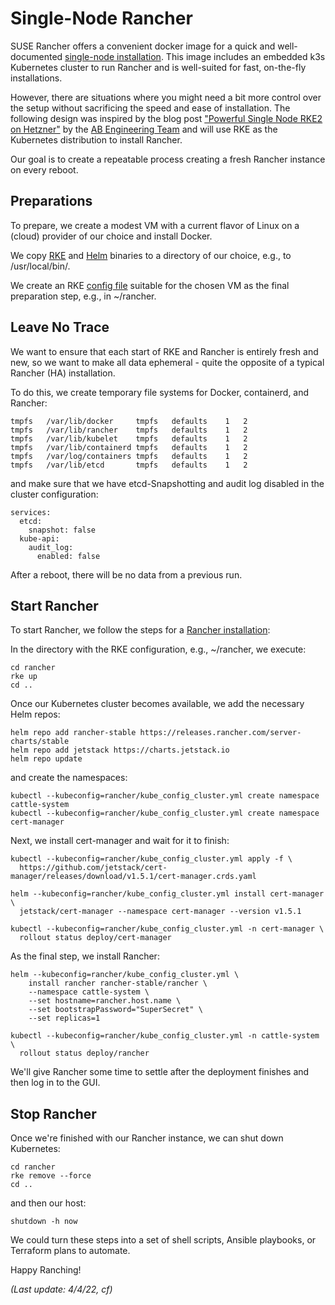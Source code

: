 # Single-Node Rancher

SUSE Rancher offers a convenient docker image for a quick and well-documented [single-node installation](https://rancher.com/docs/rancher/v2.6/en/installation/other-installation-methods/single-node-docker/). This image includes an embedded k3s Kubernetes cluster to run Rancher and is well-suited for fast, on-the-fly installations.

However, there are situations where you might need a bit more control over the setup without sacrificing the speed and ease of installation. The following design was inspired by the blog post ["Powerful Single Node RKE2 on Hetzner"](https://blog.alphabravo.io/posts/2021/single-node-rke2-pt1/) by the [AB Engineering Team](mailto:devops@alphabravo.io) and will use RKE as the Kubernetes distribution to install Rancher.

Our goal is to create a repeatable process creating a fresh Rancher instance on every reboot.

## Preparations

To prepare, we create a modest VM with a current flavor of Linux on a (cloud) provider of our choice and install Docker.

We copy [RKE](https://github.com/rancher/rke/releases) and [Helm](https://github.com/helm/helm/releases) binaries to a directory of our choice, e.g., to /usr/local/bin/.

We create an RKE [config file](https://rancher.com/docs/rke/latest/en/installation/) suitable for the chosen VM as the final preparation step, e.g., in ~/rancher.

## Leave No Trace

We want to ensure that each start of RKE and Rancher is entirely fresh and new, so we want to make all data ephemeral - quite the opposite of a typical Rancher (HA) installation.

To do this, we create temporary file systems for Docker, containerd, and Rancher:

```
tmpfs	/var/lib/docker     tmpfs	defaults	1	2
tmpfs	/var/lib/rancher    tmpfs	defaults	1	2
tmpfs	/var/lib/kubelet    tmpfs	defaults	1	2
tmpfs	/var/lib/containerd tmpfs	defaults	1	2
tmpfs	/var/log/containers tmpfs	defaults	1	2
tmpfs	/var/lib/etcd       tmpfs	defaults	1	2
```

and make sure that we have etcd-Snapshotting and audit log disabled in the cluster configuration:

```
services:
  etcd:
    snapshot: false
  kube-api:
    audit_log:
      enabled: false
```

After a reboot, there will be no data from a previous run.

## Start Rancher

To start Rancher, we follow the steps for a [Rancher installation](https://rancher.com/docs/rancher/v2.6/en/installation/install-rancher-on-k8s/):

In the directory with the RKE configuration, e.g., ~/rancher, we execute:

```
cd rancher
rke up
cd ..
```

Once our Kubernetes cluster becomes available, we add the necessary Helm repos:

```
helm repo add rancher-stable https://releases.rancher.com/server-charts/stable
helm repo add jetstack https://charts.jetstack.io
helm repo update
```

and create the namespaces:

```
kubectl --kubeconfig=rancher/kube_config_cluster.yml create namespace cattle-system
kubectl --kubeconfig=rancher/kube_config_cluster.yml create namespace cert-manager
```

Next, we install cert-manager and wait for it to finish:

```
kubectl --kubeconfig=rancher/kube_config_cluster.yml apply -f \
  https://github.com/jetstack/cert-manager/releases/download/v1.5.1/cert-manager.crds.yaml

helm --kubeconfig=rancher/kube_config_cluster.yml install cert-manager \
  jetstack/cert-manager --namespace cert-manager --version v1.5.1

kubectl --kubeconfig=rancher/kube_config_cluster.yml -n cert-manager \
  rollout status deploy/cert-manager
```

As the final step, we install Rancher:

```
helm --kubeconfig=rancher/kube_config_cluster.yml \
    install rancher rancher-stable/rancher \
    --namespace cattle-system \
    --set hostname=rancher.host.name \
    --set bootstrapPassword="SuperSecret" \
    --set replicas=1 

kubectl --kubeconfig=rancher/kube_config_cluster.yml -n cattle-system \
  rollout status deploy/rancher
```

We'll give Rancher some time to settle after the deployment finishes and then log in to the GUI.

## Stop Rancher

Once we're finished with our Rancher instance, we can shut down Kubernetes:

```
cd rancher
rke remove --force
cd ..
```

and then our host:

```
shutdown -h now
```

We could turn these steps into a set of shell scripts, Ansible playbooks, or Terraform plans to automate.

Happy Ranching!

*(Last update: 4/4/22, cf)*
